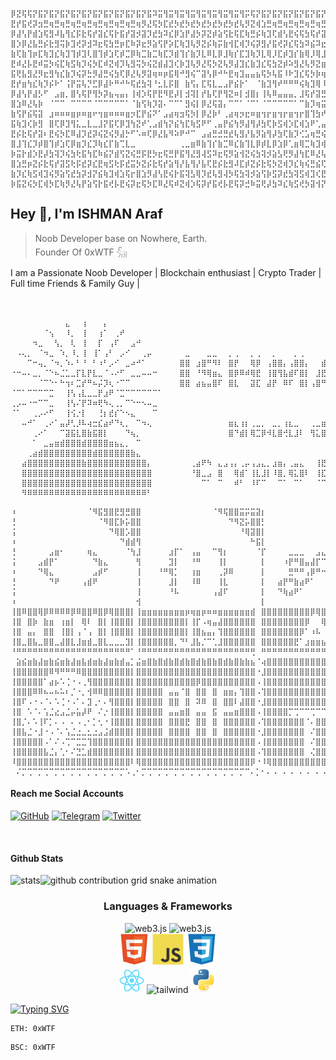 ```

⡿⣝⢯⢯⡝⣯⡝⣯⡝⣯⡝⣯⡝⣯⡝⣯⡝⣯⡝⣯⡝⣯⡝⣯⡝⣯⠽⣭⢻⣭⢻⣭⢻⣭⢻⣭⢻⣭⢻⣭⢻⣭⢻⡭⢯⡝⣯⡝⣯⡝⣯⡝⣯⡝⣯⡝⣯⡝⣯⡝⣯⠽⣭⢻⣭⢻⣭⢻⣭⢻⣭⢻⣭⢻⣭⢻⣭⢻⡭⢯⡝⣯⡝⣯⡝⣯⡝⣯⡝⣯⡝⣯⡝⣯⡝⣯⠽⣭⢻⣭⢻⣭⢻⣭⣛
⣟⡞⣯⢞⡽⣲⣛⢶⣛⢶⣛⢶⣛⢶⣛⢶⣛⢶⣛⢶⣛⢶⣛⢶⡻⣜⢯⡳⣏⣞⡳⣞⡳⣞⡳⣞⡳⣞⡳⣞⡳⣞⢧⡻⣝⢾⣱⣛⢶⣛⢶⣛⢶⣛⢶⣛⢶⣛⢶⡻⣜⢯⡳⣏⣞⡳⣞⡳⣞⡳⣞⡳⣞⡳⣞⡳⣞⢧⡻⣝⢾⣱⣛⢶⣛⢶⣛⢶⣛⢶⣛⢶⣛⢶⡻⣜⢯⡳⣏⣞⡳⣞⡳⢮⣝
⡿⣼⢣⡟⣾⣱⢯⣻⠼⣧⢻⣎⡯⣗⢯⡞⣽⣎⢯⡗⣯⡞⣽⡺⣽⡹⣞⣳⠽⣎⡿⣱⡟⣼⡳⡽⣝⡾⣵⢫⣗⢯⣏⢷⣛⡮⢷⣹⢏⣾⢣⣟⢮⢯⣳⢯⡞⣽⡺⣽⡹⣞⣳⠽⣎⡿⣱⡟⣼⣳⡭⢷⣫⠷⣭⢳⣏⣞⣳⠽⣎⣷⡹⣏⡾⣣⣟⢮⢯⣳⢯⡞⣽⡺⣽⡹⣞⣳⠽⣎⡿⣱⢿⡹⣎
⣿⡱⡿⣜⣧⣛⡮⣗⣻⢭⡷⣹⢞⡽⣺⠽⣖⢯⣳⣛⡶⣏⠷⡽⣖⡻⣵⢫⡟⡵⣏⢷⣹⢧⡻⣝⡮⢷⡭⣷⢺⣏⢾⡹⢮⡽⣻⡜⣯⢞⡽⣎⢯⣳⠽⣮⠽⣖⡻⣵⢫⠷⣭⢟⣧⢻⡵⣫⢗⣧⢻⢧⣏⢿⣜⣳⣞⡼⣣⢿⡹⣖⢯⣳⣝⣳⢞⣯⢳⡽⢮⡽⣖⡻⣵⢫⠷⣭⢟⣧⢻⣝⡮⣟⡼
⣷⢏⣷⢹⡶⣏⢷⣹⣎⢷⣹⢹⡾⣹⢇⣿⢹⡾⣱⢏⡾⣉⡿⢷⣉⣷⣉⢷⣏⡹⣾⢹⡎⣷⡹⣇⠿⣇⡿⣸⢷⡎⣏⣹⢷⡹⣇⢿⡸⣏⡾⣹⡎⣷⢿⡸⢿⣸⡹⣎⡏⡿⣎⢿⡸⣇⢿⣱⢏⡾⣏⡾⣸⢿⣶⣶⣶⡿⣇⡏⣷⣉⢷⢷⡾⣹⠾⣎⡿⣸⡏⣾⢱⢿⡸⣏⢿⣸⢏⡾⣹⡎⣷⡹⡾
⣟⠾⣜⡧⣟⠾⣭⡳⢮⣏⢷⣫⢷⡹⢮⡳⣏⠾⣝⢾⡹⢧⣻⢭⡳⢮⣝⣾⣼⣹⢎⡷⣹⢧⡻⣜⢯⡳⣝⢧⡻⣼⣹⣎⣷⣹⣎⢯⣳⣝⡾⠵⣻⣜⢧⡻⣝⣶⣹⣧⡻⣝⢮⡳⣝⡞⣧⢏⡿⣜⢧⡻⣵⢻⠸⠄⠇⣿⣱⢻⡼⣭⣛⢮⡗⣯⢻⡵⣫⢷⡹⣎⢯⣳⣝⣮⢳⡝⣮⢻⡵⣻⢵⣫⠷
⣯⢟⣧⣻⣜⡻⣖⣻⢳⣎⣷⡹⢮⡽⣓⡻⣼⣛⢮⣳⢏⡿⣜⢧⡻⣽⢶⠶⡶⣯⢿⠚⣻⢮⠉⣽⢣⡿⠚⠓⣟⢶⣹⣤⣤⣦⢯⡳⢧⣯⠸⠗⣹⣎⢯⡳⡷⢶⢶⡶⡿⡼⠋⣷⢻⠉⣟⣮⢳⣏⠾⣵⢫⣟⣳⠞⢲⡿⠋⣿⠉⡷⣭⢗⡻⣜⣧⢻⣵⣫⢷⣹⡏⢷⡦⣻⡝⡾⣭⢗⣯⢳⣏⢾⣹
⣟⡞⣶⢳⣎⢷⡹⡮⠗⠁⢨⡟⣭⢧⡙⣋⡿⣼⠗⠛⠚⠓⢯⣞⣳⢽⠘⣂⣇⡯⣿⠀⣷⢫⡄⣏⢯⣇⣀⣠⡟⣮⡗⠁⠀⠈⣷⣹⢻⠞⠛⠛⠛⢮⢷⣹⢿⠸⣘⣃⡿⣷⠀⣯⢿⠀⣿⣜⡳⢮⣟⡼⠓⠉⢹⡀⢸⣧⠀⣿⠀⡿⣜⢯⡝⣾⠼⠋⠀⣷⢫⡾⣽⡶⢿⡷⣽⢳⡝⡾⣜⣳⢮⣛⢶
⡿⣼⢣⡟⣼⡣⠋⠀⣠⣶⡀⣿⢣⢯⡟⢻⡳⡽⣦⢤⣤⡄⢸⢾⡱⢯⡟⣟⠻⣟⡼⡇⣺⢽⡇⡞⣧⢏⡟⢻⣝⠶⡇⣺⣿⡆⢸⢧⠿⣤⣤⣤⡀⣸⢯⡞⣽⣛⡟⢻⡽⣹⡆⣟⢾⡇⡿⣼⣹⠷⠊⢀⣠⡆⢸⣷⠘⣾⡇⣿⡇⡿⣜⢧⠟⠁⢠⣴⡆⣯⣛⡇⢸⡇⢸⡇⢸⡳⣝⣳⡟⢺⢧⣛⣮
⣿⣱⠿⣜⢧⡷⠀⠈⠉⠉⠀⠉⠉⠉⠉⠈⠉⠉⠉⠉⠉⠁⠈⣷⢫⢷⡹⣽⠄⠉⠉⠁⣻⢮⡇⡿⣜⢯⣽⡄⠉⠉⠁⠈⠉⠁⠈⠉⠉⠉⠉⠉⠁⠉⣷⡹⢶⣭⣻⠈⠉⠉⠁⣯⢟⡆⣟⢶⣹⠀⠀⠉⠉⠉⠈⠉⠀⠉⠁⣿⡇⣟⡼⣻⠀⠀⠉⠉⠁⠈⠉⠁⠈⠁⠈⠁⠈⠉⠉⠉⠁⣻⡝⣞⠶
⣷⢫⡟⣮⢯⣽⠀⣰⠶⠶⠶⣶⡶⠶⣶⠖⢲⣶⠶⠶⠶⣶⡲⣏⡟⣮⠝⠁⣠⣴⢶⣲⢯⡳⡇⡿⣜⡷⠃⢀⣴⢶⡲⣖⠶⣶⢲⡖⣶⢲⡖⣶⢲⡖⣿⢹⣳⠞⠁⣀⡶⣖⢶⣛⢮⡇⣟⢮⡝⣶⡶⠶⠶⢶⢶⡲⣖⢶⡲⢯⣧⢟⡼⣻⡄⢠⡶⠶⠶⢶⣲⢶⡲⢶⣲⠶⡶⣖⡶⠶⢶⣻⢼⣫⢟
⣯⢷⣹⢎⡷⣻⠀⣿⢏⡿⣹⢻⣅⣀⣇⣀⣸⡝⣯⢏⡿⣹⢳⣝⠞⢁⣠⣾⢳⡝⣮⢳⣏⢷⣫⠟⠋⢀⣤⡟⣮⢳⡻⣼⢻⡼⣳⢏⡷⣫⢾⡱⣏⢾⣱⠟⢁⣤⢾⣏⢷⣹⢮⣛⢮⡟⡽⣎⡟⣶⢫⢯⡝⣯⢳⡻⣼⢳⣏⠷⣎⠿⣜⡳⡇⢸⣻⡝⣯⢻⡵⣫⢽⡳⣭⡻⣵⢫⡀⠀⣨⣗⢯⡞⣭
⣟⡮⣗⢯⡞⣽⠆⣟⢮⡳⣏⠿⣼⡹⣞⡽⢮⣝⢮⡻⣼⡓⠋⠡⠶⢏⡿⣜⣧⠻⠵⠟⠚⠉⠀⣠⣴⣛⣚⣛⣞⢧⣻⡜⣧⡻⣵⢻⡼⣳⢏⣷⡹⢊⣡⢶⣛⢮⡳⣎⠿⣜⡧⣏⡷⣹⡳⣝⢾⡱⣯⢳⡽⣚⢧⡟⣼⢳⢮⡟⣭⣛⣮⡝⣇⣺⡵⣻⡜⣧⢻⡵⣫⢗⡧⣟⡼⣏⣙⣋⣹⣞⢧⣻⠼
⣿⣸⢹⣎⡹⡾⣿⢹⡾⣱⢏⡿⣶⡹⣎⡹⢷⣎⡏⣷⢉⣇⣀⠀⠀⠀⠀⠀⠀⠀⠀⢀⣀⣶⠿⣷⢹⡎⣷⣉⠿⣎⣷⢹⣇⡿⡾⣇⡿⣱⡿⢁⣶⢿⣉⢷⣹⢾⣱⢏⡿⣎⢷⣹⠾⣷⣹⠾⣇⣿⣸⢷⣹⢹⣎⣹⢷⣏⢷⡏⣷⢹⣶⢹⡿⢿⡸⣇⢿⣸⢷⡹⣇⡿⣹⡎⣷⢹⡎⣷⢏⡾⣇⡏⡿
⡷⣭⡗⣾⡱⣟⡼⣳⢽⡹⢮⣳⢗⣯⢳⣏⠷⣮⡝⣾⢫⣝⢮⣛⡯⣟⡳⣖⢯⣛⡟⣯⢻⣜⣻⢼⣫⠽⣖⢯⡻⣵⢺⣝⢮⣳⢽⡺⣵⣣⢟⡻⣼⢳⣏⠿⣜⢧⣛⡾⣹⡞⡽⣎⣿⣱⢏⡿⣱⢾⣱⢯⣳⢏⡾⣵⣫⡞⣧⢿⣱⣏⡞⣧⢻⢧⣛⢾⣹⢮⡗⣯⣳⢽⣣⠿⣜⢯⡞⣧⣛⢾⡱⣏⢷
⣿⣱⣛⡶⣝⡮⣗⢯⡞⣽⣫⢗⡯⣞⡽⣎⣟⢶⣫⢗⡯⣞⣭⡳⣝⡮⣗⢯⡞⣵⢻⡜⣧⢻⡜⣧⢏⣟⡮⣗⣻⠼⣏⡾⣝⡮⣗⢯⡳⣝⢾⡹⣎⢷⢮⣛⣮⢏⣷⡹⢧⣻⡝⣞⡶⣫⢟⣼⣛⣮⢽⡺⣵⣫⢷⣣⢷⣫⢗⡯⣶⢫⢾⣭⣛⣮⢽⣚⡧⣟⢾⣱⢯⡞⣵⡻⣝⣮⠽⣞⡽⣺⡝⡾⣭
⣷⡹⣎⢷⣫⢾⣹⢮⡻⣵⢫⣞⣳⡽⣺⡝⣮⢷⣹⢾⣱⢯⡖⣿⣱⡻⣼⢣⣟⢮⡗⣯⢽⣣⢿⡹⣞⢧⣻⢼⡳⢯⣳⢽⡺⣵⢫⡷⣫⡽⣞⣳⢽⣫⢾⣹⢎⣟⢶⡻⣭⢷⡹⣧⢻⡵⣛⣮⢗⡞⣧⡟⣶⠽⣎⣷⢫⣞⡽⣺⠵⣯⣳⢮⡗⣾⡹⢮⣗⢯⡞⣧⢟⡞⣧⢟⡵⣞⢯⣳⡝⣧⣻⡝⣶
⡷⣯⣝⢮⡳⣏⢾⡳⣏⢷⡻⣜⢧⡟⣵⢫⡗⣯⢞⡧⣟⢮⡽⣖⢯⡳⣏⠿⣜⢯⠾⣝⢾⡱⢯⡽⡞⣯⢞⡧⣟⢯⡽⣚⠷⣭⢟⡼⣳⠽⣎⢷⣫⢞⡳⣽⢺⡝⣾⡹⢧⢯⡳⣝⢯⡽⣝⢮⣛⠾⣵⢻⡵⣻⡝⣮⢟⡼⣳⢏⡟⣶⢫⣗⡻⣖⢿⡹⢮⡻⣼⢫⢾⡹⣽⢺⡝⣮⢟⡶⣻⢵⣣⢟⡶

```
  ## Hey 👋, I'm ISHMAN Araf 

> Noob Developer base on Nowhere, Earth.
> <br/>
>Founder Of 0xWTF 𓃵


I am a Passionate Noob Developer | Blockchain enthusiast | Crypto Trader |
Full time Friends & Family Guy |


 ```


⠀⠀⠀⠀⠀⠀⠀⠀⠀⠀⣄⠀⠀⢰⠀⠀⠀⡄⠀⠀⠀⠀⠀⠀⠀⠀⠀⠀⠀⠀⠀⠀⠀⠀⠀⠀⠀⠀⠀⠀⠀⠀⠀⠀⠀⠀⠀⠀⠀⠀⠀⠀⠀⠀⠀⠀⠀⠀⠀⠀⠀⠀⠀⠀⠀⠀⠀⠀⠀⠀⠀⠀⠀⠀⠀⠀⠀⠀⠀⠀⠀⠀⠀⠀⠀⠀⠀⠀⠀⠀⠀⠀⠀
⠀⠀⠀⠀⠀⠀⠈⢢⠀⠀⠸⡀⠀⢸⠀⠀⢰⠁⠀⢀⠞⠀⠀⠀⠀⠀⠀⠀⠀⠀⠀⠀⠀⠀⠀⠀⠀⠀⠀⠀⠀⠀⠀⠀⠀⠀⠀⠀⠀⠀⠀⠀⠀⠀⠀⠀⠀⠀⠀⠀⠀⠀⠀⠀⠀⠀⠀⠀⠀⠀⠀⠀⠀⠀⠀⠀⠀⠀⠀⠀⠀⠀⠀⠀⠀⠀⠀⠀⠀⠀⠀⠀⠀
⠀⠀⠀⠀⠲⣀⠀⠀⢣⡀⠀⢇⠀⢸⠀⠀⡏⠀⢠⠏⠀⠀⣠⠚⠀⠀⠀⠀⠀⠀⠀⠀⠀⠀⠀⠀⠀⠀⠀⠀⠀⠀⠀⠀⠀⠀⠀⠀⠀⠀⠀⠀⠀⠀⠀⠀⠀⠀⠀⠀⠀⠀⠀⠀⠀⠀⠀⠀⠀⠀⠀⠀⠀⠀⠀⠀⠀⠀⠀⠀⠀⠀⠀⠀⠀⠀⠀⠀⠀⠀⠀⠀⠀
⠀⠠⢄⡀⠀⠈⠲⣀⠀⠱⡀⠸⡀⢸⠀⢸⠁⢠⠃⠀⡠⠊⠀⠀⢀⡤⠀⠀⠀⠀⠀⠀⣀⠀⠀⠀⣀⣀⠀⠀⡀⢀⠀⠀⡀⢀⠀⠀⡀⠀⠀⠀⡀⢀⠀⠀⠀⠀⢀⡀⠀⠀⢀⠀⠀⠀⠀⡀⡀⠸⣿⡆⠀⠘⣿⡇⠀⠀⢸⣿⠹⠿⢿⣿⡿⠿⠇⢸⣿⡿⠿⠿⠇
⠀⠀⠀⠉⠒⢤⡀⠈⠲⡀⠱⠄⠃⠘⠀⠃⠰⠃⡠⠊⠀⣀⠴⠚⠁⠀⠀⠀⠀⠀⠀⣿⣿⠀⣰⣿⠛⠻⠇⠀⣿⡟⠀⠀⢿⡿⠀⢠⣿⣿⡄⢠⣿⣿⡄⠀⠀⣾⣿⣷⠀⠀⢸⣿⣷⡄⠀⣿⡇⠀⢻⣷⠀⢠⣿⣿⠀⢀⣿⠇⠀⠀⢸⣿⡇⠀⠀⢸⣿⣇⣀⣀⠀
⠐⠒⠤⠄⣀⡀⠈⠑⠦⣈⣁⣀⡏⣇⡟⣇⣀⠈⠠⠔⠋⠀⣀⣀⠤⠤⠒⠀⠀⠀⠀⣿⣿⠀⠘⠻⢿⣶⣄⠀⣿⡿⠿⠾⢿⣟⠀⢸⣿⢻⣧⣾⠏⣿⡇⠀⣸⣟⣀⣿⡇⠀⢸⣿⠹⣿⣆⣿⡇⠀⠘⣿⡆⣾⠏⣿⡇⣼⡟⠀⠀⠀⢸⣿⡇⠀⠀⢸⣿⡛⠛⠛⠀
⠀⠀⠀⠀⠀⠈⠉⠑⠂⠓⢲⠆⣉⡞⠛⠦⡬⡹⢆⠐⠉⠉⠀⠀⠀⠀⠀⠀⠀⠀⠀⣿⣿⠀⣴⣦⣤⣿⠏⠀⣿⣇⠀⠀⣽⣏⠀⣼⡟⠀⠿⠏⠀⣿⡇⢠⣿⠛⠛⢹⣿⡄⢸⣿⠀⠈⢿⣿⡇⠀⠀⢹⣿⡟⠀⠸⣿⣿⠁⠀⠀⠀⢸⣿⡇⠀⠀⢸⣿⡇⠀⠀⠀
⠈⠉⠁⠉⠉⠉⠉⣉⠀⠀⢸⢣⢠⣇⣀⣀⡟⣰⠟⠈⣉⠉⠉⠉⠉⠉⠉⠁⠀⠀⠀⠀⠀⠀⠀⠀⠀⠀⠀⠀⠀⠀⠀⠀⠀⠀⠀⠀⠀⠀⠀⠀⠀⠀⠀⠀⠀⠀⠀⠀⠀⠀⠀⠀⠀⠀⠀⠀⠀⠀⠀⠀⠀⠀⠀⠀⠀⠀⠀⠀⠀⠀⠀⠀⠀⠀⠀⠀⠀⠀⠀⠀⠀
⢀⡠⠤⠐⠒⠉⠉⣀⠀⠀⢸⢣⠌⡟⠽⠶⢟⠳⢄⢀⡀⠉⠑⠒⠢⠤⣀⠀⠀⠀⠀⠀⠀⠀⠀⠀⠀⠀⠀⠀⠀⠀⠀⠀⠀⠀⠀⠀⠀⠀⠀⠀⠀⠀⠀⠀⠀⠀⠀⠀⠀⠀⠀⠀⠀⠀⠀⠀⠀⠀⠀⠀⠀⠀⠀⠀⠀⠀⠀⠀⠀⠀⠀⠀⠀⠀⠀⠀⠀⠀⠀⠀⠀
⠈⠁⠀⠀⢀⡠⠔⠋⠀⠀⢸⢪⡐⡇⠀⠀⢘⡆⣞⡎⠑⠢⣄⠀⠀⠀⠉⠀⠀⠀⠀⠀⠀⠀⠀⠀⠀⠀⠀⠀⠀⠀⠀⠀⠀⠀⠀⠀⠀⠀⠀⠀⠀⠀⠀⠀⠀⠀⠀⠀⠀⠀⠀⠀⠀⠀⠀⠀⠀⠀⠀⠀⠀⠀⠀⠀⠀⠀⠀⠀⠀⠀⠀⠀⠀⠀⠀⠀⠀⠀⠀⠀⠀
⠀⠀⠤⠚⠁⠀⢀⠔⠁⣤⡼⢃⡸⠧⢴⣒⣎⣴⠞⠙⢆⡀⠀⠉⠲⢄⠀⠀⠀⠀⠀⠀⠀⠀⠀⠀⠀⠀⠀⠀⣶⣆⢰⡆⢀⣀⡀⠀⣀⡀⢰⣆⣀⠀⠀⢀⣀⣶⠀⣀⣄⢀⡀⢀⡀⢀⣀⠀⣶⠀⣀⣀⠀⣀⣀⡀⠀⣀⡀⢀⣀⡀⠀⠀⠀⠀⠀⠀⠀⠀⠀⠀⠀
⠀⠀⠀⠀⢀⠔⠁⠀⠀⠉⣽⣯⣇⣿⣷⣯⣿⡇⠀⠀⠀⠙⢦⡀⠀⠀⠀⠀⠀⠀⠀⠀⠀⠀⠀⠀⠀⠀⠀⠀⣿⠙⣾⡇⢿⣉⡿⠺⣇⣿⢚⣇⣸⠇⠀⢻⣅⣿⠸⣟⣚⡂⢿⡿⠀⣿⣚⡃⣿⠸⣇⣼⠇⣿⣨⡟⢸⣗⣛⢸⡏⠁⠀⠀⠀⠀⠀⠀⠀⠀⠀⠀⠀
⠀⠀⠀⠀⠁⠀⣀⣤⣶⣾⣿⣿⣿⣾⣿⣿⣿⣿⣶⣦⣄⡀⠀⠉⠀⠀⠀⠀⠀⠀⠀⠀⠀⠀⠀⠀⠀⠀⠀⠀⠀⠀⠀⠀⠀⠀⠀⠀⠀⠀⠀⠀⠀⠀⠀⠀⠀⠀⠀⠀⠀⠀⠀⠀⠀⠀⠀⠀⠀⠀⠀⠀⠀⠻⠀⠀⠀⠀⠀⠀⠀⠀⠀⠀⠀⠀⠀⠀⠀⠀⠀⠀⠀
⠀⠀⠀⢀⣴⣾⣿⣿⣿⣿⣿⣿⣿⣿⣿⣾⣿⣿⣿⣿⣿⣿⣷⣄⠀⠀⠀⠀⠀⠀⠀⠀⠀⠀⠀⠀⠀⠀⠀⠀⠀⠀⠀⠀⠀⠀⠀⠀⠀⠀⠀⠀⠀⠀⠀⠀⠀⠀⠀⠀⠀⠀⠀⠀⠀⠀⠀⠀⠀⠀⠀⠀⠀⠀⠀⠀⠀⠀⡀⠀⠀⠀⠀⠀⠀⠀⠀⠀⠀⠀⠀⠀⠀
⠀⠀⣴⣿⣿⣿⣿⣿⣿⣿⣿⣿⣿⣷⣿⣿⣿⣿⣿⣿⣿⣿⣿⣿⣿⡄⠀⠀⠀⠀⠀⠀⠀⢀⣴⠟⠳⠀⣄⣠⢠⡄⢀⡤⢠⣠⣄⡀⣰⣶⡄⢀⣤⣄⠀⠀⢸⣟⠛⠃⣤⣠⣄⠀⣶⣦⠀⣿⣤⣄⢀⣄⢀⣄⢀⣤⣄⢨⣏⠀⣠⣄⣤⢀⣤⣄⢠⣶⣤⠀⠀⠀⠀
⠀⠀⣿⣿⣿⣿⣿⣿⣿⣿⣿⣿⣿⣿⣿⣿⣿⣿⣿⣿⣿⣿⣿⣿⣿⣿⠀⠀⠀⠀⠀⠀⠀⠘⣿⣀⣠⠀⣿⠀⠀⢿⣾⠁⢸⣇⣸⡇⠸⣿⡀⢿⣅⣿⠇⠀⢸⣏⣛⡁⣿⠁⣿⠆⢸⣇⡀⣿⢈⣿⠸⣿⣸⣏⢈⣳⣦⢸⣧⠸⣿⣀⣿⢈⣛⣦⠀⣿⣀⠀⠀⠀⠀
⠀⠀⣿⣿⣿⣿⣿⣿⣿⣿⣿⣿⣿⣿⣿⣿⣿⣿⣿⣿⣿⣿⣿⣿⣿⣿⠀⠀⠀⠀⠀⠀⠀⠀⠀⠉⠁⠀⠉⠀⠀⠾⠃⠀⠸⠏⠉⠀⠀⠉⠁⠀⠉⠁⠀⠀⠈⠉⠉⠁⠉⠀⠉⠀⠈⠉⠁⠉⠀⠉⠀⠉⠉⠉⠀⠉⠁⠈⠁⠀⠈⠁⠉⠀⠉⠁⠀⠈⠉⠀⠀⠀⠀
⠀⠀⠻⠿⠿⠿⠿⠿⠿⠿⠿⠿⠿⠿⠿⠿⠿⠿⠿⠿⠿⠿⠿⠿⠿⠃⠀⠀⠀⠀⠀⠀⠀⠀⠀⠀⠀⠀⠀⠀⠀⠀⠀⠀⠀⠀⠀⠀⠀⠀⠀⠀⠀⠀⠀⠀⠀⠀⠀⠀⠀⠀⠀⠀⠀⠀⠀⠀⠀⠀⠀⠀⠀⠀⠀⠀⠀⠀⠀⠀⠀⠀⠀⠀⠀⠀⠀⠀⠀⠀⠀⠀⠀⠀⠀⠀⠀⠈⠀⠀⠀⠀⠀⠀⠀⠀⠀⠀⠀⠀⠀⠀⠀⠀⠀⠀⠀⠀⠀⠀⠀⠀⠀⠀⠀⠀⠀⠀⠀

``` 
```
⠰⠀⠀⠀⠀⠀⠀⠀⠀⠀⠀⠀⠀⠀⠈⠻⣯⣻⣿⣟⣻⣛⣿⣿⠀⠀⠀⠀⠀⠀⠀⠀⠀⠀⠀⠀⠀⠈⠻⢯⣿⣿⣭⡭⣭⣽⡆⠀⠀⠀⠀⠀⠀⠀⠀⠀⠀⠀⠀⠀⠈⠙⠛⣏⣿⣿⣿⣿⡇⠀⠀⠀⠀⠀⠀⠀⠀⠀⠀⠀⠀⠀⠀⠈⠳⣖⢭⣭⠻⢿⣽
⢘⠀⠀⠀⠀⠀⠀⠀⠀⠀⠀⠀⠀⠀⠀⠀⠈⠻⣿⣏⡷⡥⣿⣿⠀⠀⠀⠀⠀⠀⠀⠀⠀⠀⠀⠀⠀⠀⠀⠀⠙⠻⣝⡥⣿⣿⡃⠀⠀⠀⠀⠀⠀⠀⠀⠀⠀⠀⠀⠀⠀⠀⠀⠈⠷⣿⣾⣿⡇⠀⠀⠀⠀⠀⠀⠀⠀⠀⠀⠀⠀⠀⠀⠀⠀⠈⠳⣭⠻⡿⣷
⢨⠀⠀⠀⠀⠀⠀⠀⠀⠀⠀⠀⠀⠀⠀⠀⠀⠀⠙⢿⣿⡡⣿⣿⠀⠀⠀⠀⠀⠀⠀⠀⠀⠀⠀⠀⠀⠀⠀⠀⠀⠀⠘⢿⣽⣿⡇⠀⠀⠀⠀⠀⠀⠀⠀⠀⠀⠀⠀⠀⠀⠀⠀⠀⠀⠙⣎⣿⡇⠀⠀⠀⠀⠀⠀⠀⠀⠀⠀⠀⠀⠀⠀⠀⠀⠀⠀⠀⠹⡮⡙
⠰⠀⠀⠀⠀⠀⠀⠀⠀⠀⠀⠀⠀⠀⠀⠀⠀⠀⠀⠀⠙⣾⣾⢻⠀⠀⠀⠀⠀⠀⠀⠀⠀⠀⠀⠀⠀⠀⠀⠀⠀⠀⠀⠀⠓⣯⡇⠀⠀⠀⠀⠀⠀⠀⠀⠀⠀⠀⠀⠀⣠⣷⣆⠀⢰⠀⠈⣿⡇⠀⠀⠀⠀⠀⢀⣤⡄⠀⠀⠀⠀⠀⣤⣄⠀⠀⠀⠀⠀⠈⢹
⢘⠀⠀⠀⠀⠀⠀⣠⣶⠂⠀⠀⠀⠀⢶⣄⠀⠀⠀⠀⠀⠈⢳⣸⠀⠀⠀⠀⠀⣰⡏⠁⠀⢠⣤⠀⠀⠉⢻⡆⠀⠀⠀⠀⠀⠈⡏⠀⠀⠀⠀⣀⣀⣀⠀⠀⣠⣄⣀⡿⢉⡀⣙⡛⠛⠀⠀⢸⡇⠀⠀⠀⠀⠀⣿⠀⠀⠀⠀⠀⠀⠀⠀⢸⡇⠀⠀⠀⠀⠀⠀
⢨⠀⠀⠀⠀⣠⣾⡟⠁⠀⠀⠀⠀⠀⠀⠙⣷⣄⠀⠀⠀⠀⠀⢻⠀⠀⠀⠀⠀⣹⡇⠀⠀⠘⠛⠀⠀⠀⢸⡇⠀⠀⠀⠀⠀⠀⡇⠀⠀⠀⠰⡟⠛⣿⣤⣼⡏⠉⢻⣧⣼⡟⢻⣿⠀⠀⠀⠈⡇⠀⠀⠀⢀⣠⡿⠀⠀⠀⠀⠀⠀⠀⠀⠸⢧⡀⠀⠀⠀⠀⠀
⠰⠀⠀⠀⠀⠙⢿⣄⠀⠀⠀⠀⠀⠀⠀⣠⡾⠋⠀⠀⠀⠀⠀⢸⠀⠀⠀⠘⠛⢿⡁⠀⠀⢰⣶⠀⠀⠀⢀⡽⠿⠀⠀⠀⠀⠀⡇⠀⠀⠀⠀⣛⠛⠛⢠⡿⠛⠒⠋⠀⠈⠛⠛⠋⠀⠀⠀⠀⡇⠀⠀⠀⠈⠛⣷⠀⠀⠀⠀⠀⠀⠀⠀⢰⡎⠁⠀⠀⠀⠀⠀
⢘⠀⠀⠀⠀⠀⠀⠙⠟⠀⠀⠀⠀⢠⣾⠟⠀⠀⠀⠀⠀⠀⠀⢸⠀⠀⠀⠀⠀⣸⡇⠀⠀⠸⠿⠀⠀⠀⢸⣇⠀⠀⠀⠀⠀⠀⡇⠀⠀⣴⡟⠛⣷⣴⠟⠁⠀⠀⠀⠀⠀⠀⠀⠀⠀⠀⠀⠀⡇⠀⠀⠀⠀⠀⣿⠀⠀⠀⠀⠀⠀⠀⠀⢸⡇⠀⠀⠀⠀⠀⠀
⢨⠀⠀⠀⠀⠀⠀⠀⠀⠀⠀⠀⠀⠀⠀⠀⠀⠀⠀⠀⠀⠀⠀⢸⠀⠀⠀⠀⠀⠘⠧⠀⠀⠀⠀⠀⠀⢠⣼⠏⠀⠀⠀⠀⠀⠀⡇⠀⠀⠙⢷⣴⠟⠁⠀⠀⠀⠀⠀⠀⠀⠀⠀⠀⠀⠀⠀⠀⡇⠀⠀⠀⠀⠀⠈⠛⠛⠀⠀⠀⠀⠀⠰⠿⠃⠀⠀⠀⠀⠀⠀
⠰⠀⠀⠀⠀⠀⠀⠀⠀⠀⠀⠀⠀⠀⠀⠀⠀⠀⠀⠀⠀⠀⠀⢺⠀⠀⠀⠀⠀⠀⠀⠀⠀⠀⠀⠀⠀⠀⠀⠀⠀⠀⠀⠀⠀⠀⡇⠀⠀⠀⠀⠀⠀⠀⠀⠀⠀⠀⠀⠀⠀⠀⠀⠀⠀⠀⠀⠀⡇⠀⠀⠀⠀⠀⠀⠀⠀⠀⠀⠀⠀⠀⠀⠀⠀⠀⠀⠀⠀⠀⠀
⢸⣿⠿⣿⣿⢿⡿⠿⠿⠿⠿⡿⠿⣿⣿⠿⣿⡿⢿⣿⣿⣿⡇⢸⣶⣶⣶⣶⣶⣶⣶⣶⡶⢶⣶⡶⠶⠶⣶⣶⣶⣶⣶⣶⣾⠀⣿⣿⣿⣿⣿⣿⣿⣿⣿⡿⢿⣿⣿⠛⢻⣿⣿⣿⣿⣿⣿⣿⢹⣿⣿⣿⡿⠟⠛⠿⣿⡿⠟⠛⠻⣿⡿⠛⠛⠻⢿⣿⣿⣿⠀
⢸⣿⠀⣿⡷⠀⣷⣶⠀⢰⣶⡇⠀⢿⠇⠀⣿⡇⢸⣿⣿⣿⡇⢸⣿⣿⣿⣿⣿⣿⣿⣿⡇⢸⡏⠠⢶⣤⣼⣿⣿⣿⣿⣿⣿⠀⣿⣿⣿⣿⣿⣿⣿⣿⡿⠀⠀⢿⣿⠀⢸⣿⣿⣿⣿⣿⣿⣿⢸⣿⣿⣿⠁⢰⣷⣄⣼⡀⠐⠷⢶⣿⡅⠐⠿⢶⣿⣿⣿⣿⠀
⢸⣿⠀⣤⡄⠀⣿⣿⠀⢸⣿⡇⢠⠈⢠⠀⣿⡇⢸⣿⣿⣿⡇⢸⣿⣿⣿⣿⣿⣿⣿⣿⡇⢸⣿⣦⣤⡄⢹⣿⣿⣿⣿⣿⣿⠀⣿⣿⣿⣿⣿⣿⣿⡿⠁⠰⠧⠀⢻⠀⢸⣿⣿⣿⣿⣿⣿⣿⢸⣿⣿⣿⡀⠸⣿⠟⢻⠿⣶⣶⠄⢹⠿⣶⣶⠄⢸⣿⣿⣿⠀
⢸⣿⣀⣿⣧⣀⣿⣿⣀⣼⣿⣇⣸⣶⣾⣀⣿⣇⣀⣀⣀⣹⡇⢸⣿⣿⣿⣿⣿⣿⡀⠙⠃⣸⣧⡈⠉⢁⣸⣿⣿⣿⣿⣿⣿⠀⣿⣿⣿⣿⣿⣿⣟⠁⣰⣶⣶⣦⡀⠀⢸⣿⣿⣿⣿⣿⣿⣿⢸⣿⣿⣿⣷⣤⣤⣴⣿⣦⣤⣤⣴⣿⣦⣤⣤⣴⣾⣿⣿⣿⠀
⠘⠛⠛⠛⠛⠛⠛⠛⠛⠛⠛⠛⠛⠛⠛⠛⠛⠛⠛⠛⠛⠛⠁⠘⠛⠛⠛⠛⠛⠛⠛⠛⠛⠛⠛⠛⠛⠛⠛⠛⠛⠛⠛⠛⢛⠀⠛⠛⠛⠛⠛⠛⠛⠛⠛⠛⠛⠛⠛⠛⠛⠛⠛⠛⠛⠛⠛⢋⠈⡉⢉⠉⡉⢉⠉⡉⢉⠉⡉⢉⠉⡉⢉⠉⡉⢉⠉⡉⢉⠉⢂
⠀⣵⣮⣶⣷⣼⣶⣷⣮⣶⣷⣼⣶⣧⣾⣶⣷⣼⣶⣷⣾⣤⡁⣬⣶⣿⣷⣿⣾⣷⣿⣾⣷⣿⣾⣷⣿⣷⣿⣾⣷⣿⣷⣷⣦⠈⢴⣿⣿⣿⣿⣿⣿⣿⣿⣿⣿⣿⣿⣿⣿⣿⣿⣿⣿⣿⣷⣦⠂⣴⣿⣿⣿⣿⣿⣾⣿⣿⣿⣿⣿⣿⣷⣿⣿⣿⣿⣿⣿⣶⡄
⢸⣿⣿⣿⣿⣿⣿⠿⠻⠛⠛⠛⠿⣿⣿⣿⣿⣿⣿⣿⣿⣿⡇⣿⣿⣿⣿⣿⣿⣿⣿⣿⣿⣿⣿⣿⣿⣿⣿⣿⣿⣿⣿⣿⣿⠐⣸⣿⣿⣿⣿⣿⣿⣿⣿⣿⣿⣿⣿⣿⣿⣿⣿⣿⣿⣿⣿⣿⠀⣿⣿⣿⣿⣿⠋⣬⣬⡙⠻⣿⡿⢋⣩⣤⣍⢿⣿⣿⣿⣿⡇
⢸⣿⣿⣿⣿⣿⠁⣴⡦⠡⢈⠐⠠⢀⢻⣿⣿⣿⣿⣿⣿⣿⡇⣿⣿⣿⣿⣿⣿⣿⣿⣿⣿⣿⡿⣿⣿⣿⣿⣿⣿⣿⣿⣿⣿⠠⢸⣿⣿⣿⣿⣿⣿⣿⣿⣿⣿⣿⣿⣿⣿⣿⣿⣿⣿⣿⣿⣿⠀⣿⣿⣿⣿⣿⢸⣿⣿⣿⡷⢀⠴⣿⣿⣿⣿⢨⣿⣿⣿⣿⡇
⢸⣿⣿⣿⠿⠿⠦⠤⠦⠥⠆⡈⠐⡀⢺⠿⠿⣿⣿⣿⣿⣿⡇⣿⣿⣿⣿⣿⠀⣤⣤⠈⣿⠀⣿⣿⠀⣿⠀⣶⣶⡄⢹⣿⣿⠠⢹⣿⣿⣿⣿⣿⣿⣿⣿⣿⣿⣿⣿⣿⣿⣿⣿⣿⣿⣿⣿⣿⠀⣿⣿⣿⣿⣿⡈⠿⠟⠛⡐⢛⣓⡈⢛⠻⢿⢰⣿⣿⣿⣿⡇
⢸⣿⠏⠠⠐⠠⠈⠄⠡⢈⠐⠠⠁⠄⣹⢀⠂⠄⢻⣿⣿⣿⡇⣿⣿⣿⣿⣿⠀⣿⣿⠀⣿⠀⠽⠿⠀⣿⠀⣿⣿⠇⣼⣿⣿⠐⣸⣿⣿⣿⣿⣿⣿⣿⣿⣿⣿⣿⣿⣿⣿⣿⣿⣿⣿⣿⣿⣿⠀⣿⡿⢋⣥⣴⣇⠹⢋⣾⡿⠟⠿⣿⣄⠻⢃⣶⣤⣙⠻⣿⡇
⢸⣿⠀⠡⠈⠄⢡⣈⣔⣠⣈⡤⣥⡼⠟⠀⠌⡐⢸⣿⣿⣿⡇⣿⣿⣿⣿⣿⠀⣤⣤⣶⣿⠀⣤⣤⠀⣯⠀⣤⣤⣶⣿⣿⣿⠠⢸⣿⣿⣿⣿⡉⢉⠉⠉⢉⠉⠉⢹⣿⠟⠉⣉⠉⠙⣿⣿⣿⠀⣿⡀⣿⣿⣿⣿⠂⢾⣿⡀⢂⠐⣸⣿⠆⢺⣿⣿⣿⡇⣹⡇
⢸⣿⡈⠄⠡⢸⠏⡁⠄⠠⠀⠄⠠⢀⠂⡁⢂⠐⢸⣿⣿⣿⡇⣿⣿⣿⣿⣿⠀⣿⣿⣿⣟⠀⣿⣿⠀⣿⠀⣿⣿⣿⣿⣿⣿⠠⢹⣿⣿⣿⣿⣿⣿⣿⠈⠄⣿⣿⣿⣿⠀⠜⢿⣿⣾⣿⣿⣿⠀⣿⣷⣤⣉⠛⠏⠼⣎⢻⣷⣶⣾⣿⠃⡼⠆⠟⢛⣡⣾⣿⡇
⢸⣿⣧⣈⠐⣸⠐⠠⠈⠄⢡⣈⣐⣀⣂⣐⣠⣨⣾⣿⣿⣿⡇⣿⣿⣿⣿⣿⠀⣿⣿⣿⣿⠀⣿⣿⠀⣿⠀⣿⣿⣿⣿⣿⣿⠐⣸⣿⣿⣿⣿⣿⣿⣿⠀⠌⣿⣿⣿⣿⣧⣌⠠⢈⠙⢻⣿⣿⠀⣿⣿⣿⣿⣿⢡⣶⣶⣤⡠⣦⠤⢠⣶⣶⣷⢸⣿⣿⣿⣿⡇
⢸⣿⣿⣿⣿⣿⠠⠁⠌⠠⢉⠉⣉⣉⢹⣿⣿⣿⣿⣿⣿⣿⡇⣿⣿⣿⣿⣿⣿⣿⣿⣿⣿⣿⣿⣿⣿⣿⣿⣿⣿⣿⣿⣿⣿⠠⢸⣿⣿⣿⣿⣿⣿⣿⠀⠌⣿⣿⣿⣿⠿⣿⣿⣷⠌⡀⣿⣿⠀⣿⣿⣿⣿⣿⠸⣿⣿⣿⠷⢈⡰⣿⣿⣿⣿⢨⣿⣿⣿⣿⡇
⢸⣿⣿⣿⣿⣿⣧⣈⡄⢁⠂⠌⣙⣁⣾⣿⣿⣿⣿⣿⣿⣿⡇⣿⣿⣿⣿⣿⣿⣿⣿⣿⣿⣿⣿⣿⣿⣿⣿⣿⣿⣿⣿⣿⣿⠠⢹⣿⣿⣿⣿⣿⣿⣿⠀⢌⣿⣿⣿⣷⣄⡠⢉⠡⣐⣴⣿⣿⠀⣿⣿⣿⣿⣿⣦⣙⣋⣥⣶⣿⣿⣦⣭⣛⣡⣾⣿⣿⣿⣿⡇
⠸⣿⣿⣿⣿⣿⣿⣿⣿⣿⣿⣿⣿⣿⣿⣿⣿⣿⣿⣿⣿⣿⠇⢿⣿⣿⣿⣿⣿⣿⣿⣿⣿⣿⣿⣿⣿⣿⣿⣿⣿⣿⣿⣿⡿⠐⠸⢿⣿⣿⣿⣿⣿⣿⣿⣿⣿⣿⣿⣿⣿⣿⣿⣿⣿⣿⡿⠟⢀⠹⠿⠿⠿⠿⠿⠿⠿⠿⠿⠿⠿⠿⠿⠿⠿⠿⠿⠿⠿⠟⡁
⠀⠌⡉⢉⠉⡉⢉⠉⡉⢉⠉⡉⢉⠉⡉⢉⠉⡉⢉⠉⡉⠡⢀⠂⡉⢉⠉⡉⢉⠉⡉⢉⠉⡉⢉⠉⡉⢉⠉⡉⢉⠉⡉⠉⠄⡁⠂⠄⠠⠀⠄⠠⠀⠄⠠⠀⠄⠠⠀⠄⠠⠀⠄⠠⠀⠄⡀⠂⠄⢂⠐⡀⢂⠁⢂⠐⠠⢁⠂⠌⡐⢀⠂⡐⢀⠂⡁⠂⠄⠡⢀

```
  
  


#### Reach me Social Accounts


[![GitHub](https://img.shields.io/badge/github-233233?style=for-the-badge&logo=github&logoColor=white)](https://github.com/ishmanWTF)
[![Telegram](https://img.shields.io/badge/Telegram-233233?style=for-the-badge&logo=telegram&logoColor=white)](https://t.me/ishmanWTF)
[![Twitter](https://img.shields.io/badge/Twitter-233233?style=for-the-badge&logo=x&logoColor=white)](https://x.com/ishmanWTF)

<br>


#### Github Stats
  <picture>
  <source media="(prefers-color-scheme: dark)" srcset="https://raw.githubusercontent.com/ishmanwtf/RedJue/output/github-contribution-grid-snake-dark.svg">
  <source media="(prefers-color-scheme: light)" srcset="https://raw.githubusercontent.com/ishmanwtf/ishmanwtf/output/github-contribution-grid-snake.svg">
  <img alt="github contribution grid snake animation" src="https://raw.githubusercontent.com/ishmanwtf/RedJue/output/github-contribution-grid-snake.svg">
  </picture>

 <picture>
 <source media="(prefers-color-scheme: dark)" srcset="https://github-stats-alpha.vercel.app/api?username=ishmanwtf&cc=161b22&tc=fff&ic=fff&bc=161b22">
 <source media="(prefers-color-scheme: light)" srcset="https://github-stats-alpha.vercel.app/api?username=ishmanwtf&cc=f6f8fa&tc=000&ic=000&bc=f6f8fa">
 <img align="left" alt="stats" src="https://github-stats-alpha.vercel.app/api?username=ishmanwtf&cc=161b22&tc=fff&ic=fff&bc=161b22" />
 </picture>

  <h3 align="center">Languages & Frameworks</h3>
  <p align="center">
  <img src="https://img.shields.io/badge/web3.js-F16822?style=for-the-badge&logo=web3.js&logoColor=white" alt="web3.js" />
  <img src="https://img.shields.io/badge/Solidity-%23363636.svg?style=for-the-badge&logo=solidity&logoColor=white" alt="web3.js"/>
   <br>
  <img src="https://raw.githubusercontent.com/devicons/devicon/master/icons/html5/html5-original.svg" alt="html5" width="50" height="50"/>
  <img src="https://raw.githubusercontent.com/devicons/devicon/master/icons/javascript/javascript-original.svg" alt="javascript" width="50" height="50"/>
  <img src="https://raw.githubusercontent.com/devicons/devicon/master/icons/css3/css3-original.svg" alt="css3" width="50" height="50"/>
   <br>
  <img src="https://raw.githubusercontent.com/devicons/devicon/master/icons/react/react-original.svg" alt="react" width="40" height="40"/>
  <img src="https://www.vectorlogo.zone/logos/tailwindcss/tailwindcss-icon.svg" alt="tailwind" width="40" height="40"/>
  <img src="https://raw.githubusercontent.com/devicons/devicon/master/icons/python/python-original.svg" alt="python" width="42" height="42"/>

  



  <p align="center">

 [![Typing SVG](https://readme-typing-svg.herokuapp.com?font=Fira+Code&pause=1000&color=00F7C3&center=true&vCenter=true&width=435&lines=Exploring+the+Blockchain+Frontier;Securing+the+Digital+Realm;Innovating+for+the+Future)](https://git.io/typing-svg)
</p>



```
ETH: 0xWTF
```
```
BSC: 0xWTF
```

